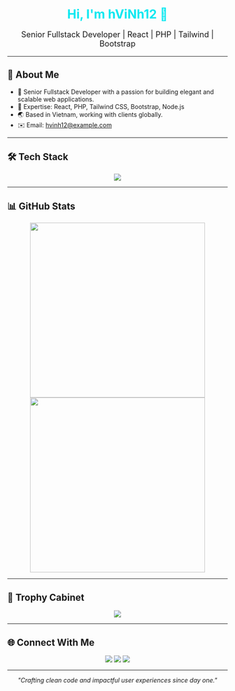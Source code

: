 <!-- MODERN & POLISHED README -->

<h1 align="center" style="color:#0AE8F0;">Hi, I'm hViNh12 👋</h1>
<p align="center" style="font-size:18px;">Senior Fullstack Developer | React | PHP | Tailwind | Bootstrap</p>

---

## 🚀 About Me
- 💼 Senior Fullstack Developer with a passion for building elegant and scalable web applications.
- 🎯 Expertise: React, PHP, Tailwind CSS, Bootstrap, Node.js
- 🌏 Based in Vietnam, working with clients globally.
- ✉️ Email: hvinh12@example.com

---

## 🛠️ Tech Stack
<p align="center">
  <img src="https://skillicons.dev/icons?i=react,tailwind,php,bootstrap,js,ts,html,css,git,github,vscode,linux,docker,nodejs" />
</p>

---

## 📊 GitHub Stats
<p align="center">
  <img src="https://github-readme-stats.vercel.app/api?username=hViNh12&show_icons=true&theme=radical&hide_border=false&border_radius=10&custom_title=GitHub+Stats" width="400" />
  <img src="https://github-readme-streak-stats.herokuapp.com?user=hViNh12&theme=radical&hide_border=false&border_radius=10" width="400" />
</p>

---

## 🌟 Trophy Cabinet
<p align="center">
  <img src="https://github-profile-trophy.vercel.app/?username=hViNh12&theme=onedark&no-frame=true&column=6&margin-w=10" />
</p>

---

## 🌐 Connect With Me
<p align="center">
  <a href="https://linkedin.com/in/hvinh12"><img src="https://img.shields.io/badge/LinkedIn-0077B5?style=for-the-badge&logo=linkedin&logoColor=white"/></a>
  <a href="mailto:hvinh12@example.com"><img src="https://img.shields.io/badge/Email-D14836?style=for-the-badge&logo=gmail&logoColor=white"/></a>
  <a href="https://github.com/hViNh12"><img src="https://img.shields.io/badge/GitHub-181717?style=for-the-badge&logo=github&logoColor=white"/></a>
</p>

---

<p align="center"><i>"Crafting clean code and impactful user experiences since day one."</i></p>
